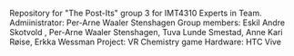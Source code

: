 Repository for "The Post-Its" group 3 for IMT4310 Experts in Team.
Admiinistrator: Per-Arne Waaler Stenshagen
Group members: Eskil Andre Skotvold , Per-Arne Waaler Stenshagen, Tuva Lunde Smestad, Anne Kari Røise, Erkka Wessman
Project: VR Chemistry game
Hardware: HTC Vive
